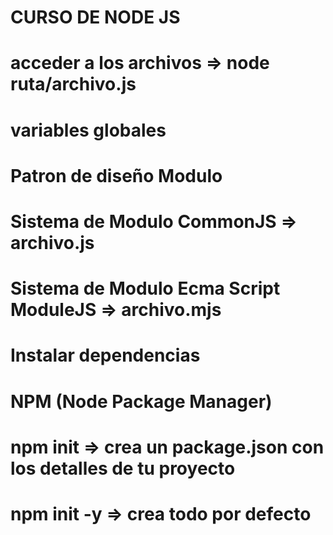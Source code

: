 # CURSO DE NODE JS

# acceder a los archivos => node ruta/archivo.js

# variables globales 

# Patron de diseño Modulo
# Sistema de Modulo CommonJS => archivo.js
# Sistema de Modulo Ecma Script ModuleJS => archivo.mjs



# Instalar dependencias
# NPM (Node Package Manager)
# npm init => crea un package.json con los detalles de tu proyecto
# npm init -y => crea todo por defecto

    